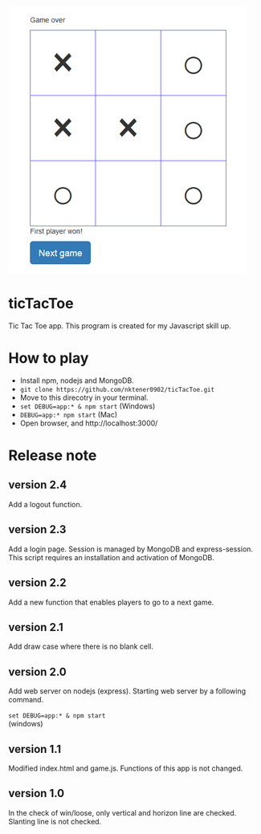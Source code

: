 ![Tic Tac Toe](./capture1.png)

# ticTacToe

Tic Tac Toe app. This program is created for my Javascript skill up.

# How to play

* Install npm, nodejs and MongoDB.
* `git clone https://github.com/nktener0902/ticTacToe.git`
* Move to this direcotry in your terminal.
* `set DEBUG=app:* & npm start` (Windows)
* `DEBUG=app:* npm start` (Mac)
* Open browser, and http://localhost:3000/

# Release note

## version 2.4

Add a logout function.

## version 2.3

Add a login page. Session is managed by MongoDB and express-session.
This script requires an installation and activation of MongoDB.

## version 2.2

Add a new function that enables players to go to a next game.

## version 2.1

Add draw case where there is no blank cell.

## version 2.0
Add web server on nodejs (express). Starting web server by a following command.

`set DEBUG=app:* & npm start`  
(windows)

## version 1.1
Modified index.html and game.js. Functions of this app is not changed.

## version 1.0
In the check of win/loose, only vertical and horizon line are checked. Slanting line is not checked.
